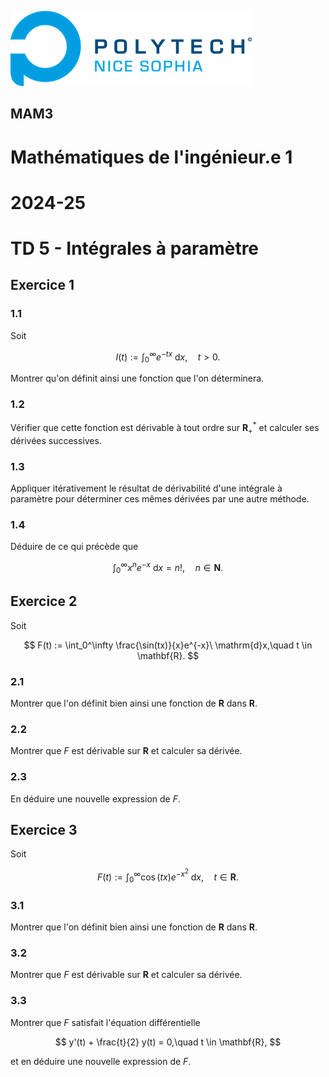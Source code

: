 ![PNS](https://raw.githubusercontent.com/pns-mam/mi1/master/logo-pns.png)

## MAM3

# Mathématiques de l'ingénieur.e 1

# 2024-25

# TD 5 - Intégrales à paramètre

## Exercice 1

### 1.1
Soit

$$ I(t) := \int_0^\infty e^{-tx}\ \mathrm{d}x,\quad t > 0. $$

Montrer qu'on définit ainsi une fonction que l'on déterminera.

### 1.2
Vérifier que cette fonction est dérivable à tout ordre sur $\mathbf{R}^*_+$ et calculer ses dérivées successives.

### 1.3
Appliquer itérativement le résultat de dérivabilité d'une intégrale à paramètre pour déterminer ces mêmes dérivées par une autre méthode.

### 1.4
Déduire de ce qui précède que

$$ \int_0^\infty x^n e^{-x}\ \mathrm{d}x = n!,\quad n \in \mathbf{N}. $$

## Exercice 2
Soit

$$ F(t) := \int_0^\infty \frac{\sin(tx)}{x}e^{-x}\ \mathrm{d}x,\quad t \in \mathbf{R}. $$

### 2.1
Montrer que l'on définit bien ainsi une fonction de $\mathbf{R}$ dans $\mathbf{R}$.

### 2.2
Montrer que $F$ est dérivable sur $\mathbf{R}$ et calculer sa dérivée.

### 2.3
En déduire une nouvelle expression de $F$.

## Exercice 3
Soit

$$ F(t) := \int_0^\infty \cos(tx)e^{-x^2}\ \mathrm{d}x,\quad t \in \mathbf{R}. $$

### 3.1
Montrer que l'on définit bien ainsi une fonction de $\mathbf{R}$ dans $\mathbf{R}$.

### 3.2
Montrer que $F$ est dérivable sur $\mathbf{R}$ et calculer sa dérivée.

### 3.3
Montrer que $F$ satisfait l'équation différentielle

$$ y'(t) + \frac{t}{2} y(t) = 0,\quad t \in \mathbf{R}, $$

et en déduire une nouvelle expression de $F$.
